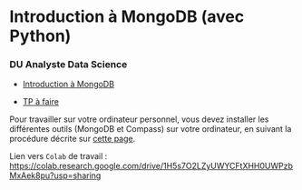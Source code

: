 # Introduction à MongoDB (avec Python)

### DU Analyste Data Science

- [Introduction à MongoDB](python-mongodb.slides.html)

- [TP à faire](python-mongodb-evaluation)

<!--
    - [correction du début, sur `restaurants`](python-mongodb-correction-debut)
-->


Pour travailler sur votre ordinateur personnel, vous devez installer les différentes outils (MongoDB et Compass) sur votre ordinateur, en suivant la procédure décrite sur [cette page](../info-mongo).


Lien vers `Colab` de travail : <https://colab.research.google.com/drive/1H5s7O2LZyUWYCFtXHH0UWPzbMxAek8pu?usp=sharing>
